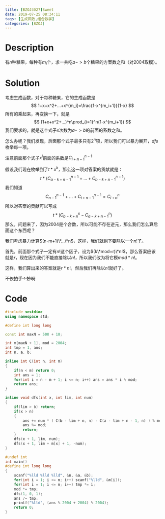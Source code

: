 ```yaml
---
title: [BZOJ3027]Sweet
date: 2019-07-25 08:34:11
tags: [生成函数,组合数学]
categories: [BZOJ]
---
```


# Description

有$n$种糖果，每种有$m_i$个，求一共吃$a->b$个糖果的方案数之和（对2004取模）。

<!--more-->

# Solution

考虑生成函数，对于每种糖果，它的生成函数是
$$
1+x+x^2+...+x^{m_i}=\frac{1-x^{m_i+1}}{1-x}
$$
所有的乘起来，再变换一下，就是
$$
(1+x+x^2+...)^n\prod_{i=1}^n(1-x^{m_i+1})
$$
我们要求的，就是这个式子$x$次数为$a->b$的前面的系数之和。

怎么办呢？我们发现，后面那个式子最多只有$2^n$项，所以我们可以暴力展开，$dfs$枚举每一项。

注意前面那个式子$x^i$前面的系数是$C_{i+n-1}^{n-1}$

假设我们现在枚举到了$t*x^k$，那么这一项对答案的贡献就是：
$$
t*(C_{a-k+n-1}^{n-1}+...+C_{b-k+n-1}^{n-1})
$$
我们知道
$$
C_{n-1}^{n-1}+...+C_{i+n-1}^{n-1}=C_{i+n}^n
$$
所以对答案的贡献可以写成
$$
t*(C_{b-k+n}^n-C_{a-k+n-1}^n)
$$
那么，问题来了，因为2004是个合数，所以可能不存在逆元，那么我们怎么算后面这个东西呢？

我们考虑暴力计算$(n-m+1)\*...\*n$，这样，我们就剩下要除以一个$n!$了。

首先，前面那个式子一定有$n!$这个因子，设为$(k\*mod+r)\*n!$，那么答案应该就是$r$，现在因为我们不能直接除以$n!$，所以我们改为将它模$mod*n!$。

这样，我们算出来的答案就是$r*n!$，然后我们再除以$n!$就好了。

~~不仅拍手：妙啊~~

# Code

```c++
#include <cstdio>
using namespace std;

#define int long long

const int maxN = 500 + 10;

int m[maxN + 1], mod = 2004;
int tmp = 1, ans;
int n, a, b;

inline int C(int n, int m)
{
	if(n < m) return 0;
	int ans = 1;
	for(int i = n - m + 1; i <= n; i++) ans = ans * i % mod;
	return ans;
}

inline void dfs(int x, int lim, int num)
{
	if(lim > b) return;
	if(x > n)
	{
		ans += num * ( C(b - lim + n, n) - C(a - lim + n - 1, n) ) % mod;
		ans %= mod;
		return;
	}
	dfs(x + 1, lim, num);
	dfs(x + 1, lim + m[x] + 1, -num);
} 

#undef int
int main()
#define int long long
{
	scanf("%lld %lld %lld", &n, &a, &b);
	for(int i = 1; i <= n; i++) scanf("%lld", &m[i]);
	for(int i = 1; i <= n; i++) tmp *= i;
	mod *= tmp;
	dfs(1, 0, 1);
	ans /= tmp;
	printf("%lld", (ans % 2004 + 2004) % 2004);
	return 0;
}
```

